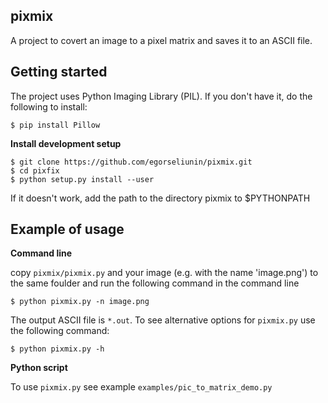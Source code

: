 pixmix
----
A project to covert an image to a pixel matrix and saves it to an ASCII file.

Getting started
----
The project uses Python Imaging Library (PIL). If you don't have it, do the following to install:
```
$ pip install Pillow
```
**Install development setup**

```
$ git clone https://github.com/egorseliunin/pixmix.git
$ cd pixfix
$ python setup.py install --user
```
If it doesn't work, add the path to the directory pixmix to $PYTHONPATH

Example of usage
----
**Command line**

copy `pixmix/pixmix.py` and your image (e.g. with the name 'image.png') to the same foulder and run the following command in the command line
```
$ python pixmix.py -n image.png
```
The output ASCII file is `*.out`.
To see alternative options for `pixmix.py` use the following command:
```
$ python pixmix.py -h
```
**Python script**

To use `pixmix.py` see example `examples/pic_to_matrix_demo.py`

